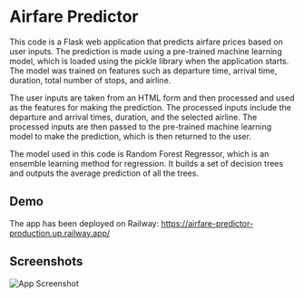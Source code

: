 
# Airfare Predictor

This code is a Flask web application that predicts airfare prices based on user inputs. The prediction is made using a pre-trained machine learning model, which is loaded using the pickle library when the application starts. The model was trained on features such as departure time, arrival time, duration, total number of stops, and airline.

The user inputs are taken from an HTML form and then processed and used as the features for making the prediction. The processed inputs include the departure and arrival times, duration, and the selected airline. The processed inputs are then passed to the pre-trained machine learning model to make the prediction, which is then returned to the user.

The model used in this code is Random Forest Regressor, which is an ensemble learning method for regression. It builds a set of decision trees and outputs the average prediction of all the trees.


## Demo

The app has been deployed on Railway:
https://airfare-predictor-production.up.railway.app/



## Screenshots

![App Screenshot](https://user-images.githubusercontent.com/13918412/218329384-0ccfda8f-2277-47d3-9f98-8969f6c3f62a.jpeg)
